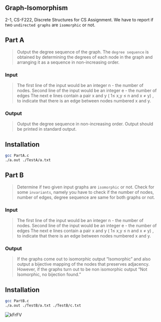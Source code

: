 

## Graph-Isomorphism

2-1, CS-F222, Discrete Structures for CS Assignment. We have to report if two ```undirected graphs``` are ```isomorphic``` or not.

## Part A

> Output the degree sequence of the graph.
> The ```degree sequence``` is obtained by determining the degrees of each node in the graph and arranging it as a sequence in non-increasing order.

### Input
> The first line of the input would be an integer n - the number of nodes.
> Second line of the input would be an integer e - the number of edges The next e lines contain a pair x and y ( 1≤ x,y ≤ n and x ≠ y) , to indicate that
> there is an edge between nodes numbered x and y.

### Output
> Output the degree sequence in non-increasing order. Output should be printed in standard output.


## Installation

```bash
gcc PartA.c
./a.out ./TestA/a.txt
```

## Part B

> Determine if two given input graphs are ```isomorphic``` or not.
> Check for some ```invariants```, namely you have to check if the number of nodes, number of edges, degree sequence are same for both graphs or not.

### Input
> The first line of the input would be an integer n - the number of nodes.
> Second line of the input would be an integer e - the number of edges The next e lines contain a pair x and y ( 1≤ x,y ≤ n and x ≠ y) , to indicate that
> there is an edge between nodes numbered x and y.

### Output
> If the graphs come out to isomorphic output “Isomorphic” and also output a bijective mapping of the nodes that preserves adjacency.
> However, if the graphs turn out to be non isomorphic output “Not Isomorphic, no bijection found.”

## Installation

```bash
gcc PartB.c
./a.out ./TestB/a.txt ./TestB/c.txt
```
![kFrFV](https://user-images.githubusercontent.com/97559428/206896007-184b1a25-63c5-4642-93cc-1df7b7eaab57.gif)
